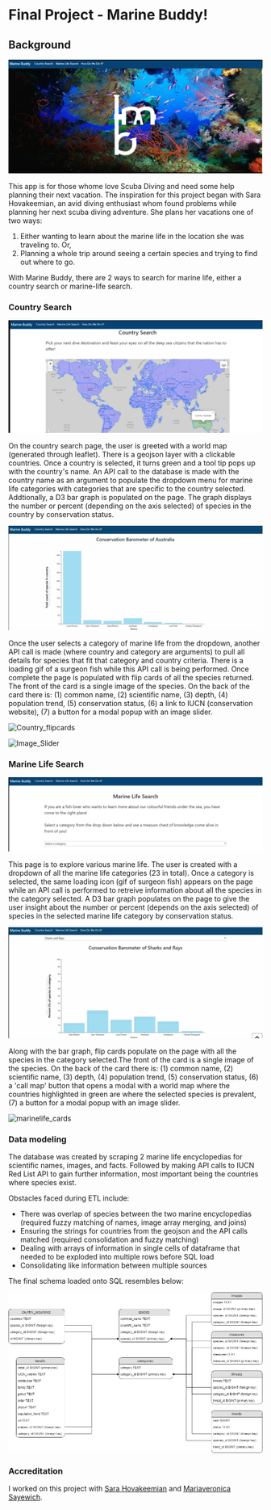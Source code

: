 # Final Project - Marine Buddy! 

## Background

![Home](rdImages/Home.png)

This app is for those whome love Scuba Diving and need some help planning their next vacation. The inspiration for this project began with Sara Hovakeemian, an avid diving enthusiast whom found problems while planning her next scuba diving adventure. She plans her vacations one of two ways:

1) Either wanting to learn about the marine life in the location she was traveling to. Or,
2) Planning a whole trip around seeing a certain species and trying to find out where to go.

With Marine Buddy, there are 2 ways to search for marine life, either a country search or marine-life search.

### Country Search

![Country_select](rdImages/country_select.png)

On the country search page, the user is greeted with a world map (generated through leaflet). There is a geojson layer with a clickable countries. Once a country is selected, it turns green and a tool tip pops up with the country's name. An API call to the database is made with the country name as an argument to populate the dropdown menu for marine life categories with categories that are specific to the country selected. Addtionally, a D3 bar graph is populated on the page. The graph displays the number or percent (depending on the axis selected) of species in the country by conservation status. 

![Country_barometer](rdImages/country_barometer.gif)

Once the user selects a category of marine life from the dropdown, another API call is made (where country and category are arguments) to pull all details for species that fit that category and country criteria. There is a loading gif of a surgeon fish while this API call is being performed. Once complete the page is populated with flip cards of all the species returned. The front of the card is a single image of the species. On the back of the card there is: (1) common name, (2) scientific name, (3) depth, (4) population trend, (5) conservation status, (6) a link to IUCN (conservation website), (7) a button for a modal popup with an image slider.  

![Country_flipcards](rdImages/country_card_flipx.gif)

![Image_Slider](rdImages/image_sliderx.gif)

### Marine Life Search

![Marine_life_search](rdImages/marine_life_search.png)

This page is to explore various marine life. The user is created with a dropdown of all the marine life categories (23 in total). Once a category is selected, the same loading icon (gif of surgeon fish) appears on the page while an API call is performed to retreive information about all the species in the category selected. A D3 bar graph populates on the page to give the user insight about the number or percent (depends on the axis selected) of species in the selected marine life category by conservation status. 

![marinelife_barometer](rdImages/marinelife_barometer.gif)

Along with the bar graph, flip cards populate on the page with all the species in the category selected.The front of the card is a single image of the species. On the back of the card there is: (1) common name, (2) scientific name, (3) depth, (4) population trend, (5) conservation status, (6) a 'call map' button that opens a modal with a world map where the countries highlighted in green are where the selected species is prevalent, (7) a button for a modal popup with an image slider.  

![marinelife_cards](rdImages/marinelife_cardflip.gif)

### Data modeling

The database was created by scraping 2 marine life encyclopedias for scientific names, images, and facts. Followed by making API calls to IUCN Red List API to gain further information, most important being the countries where species exist. 

Obstacles faced during ETL include:

* There was overlap of species between the two marine encyclopedias (required fuzzy matching of names, image array merging, and joins)
* Ensuring the strings for countries from the geojson and the API calls matched (required consolidation and fuzzy matching)
* Dealing with arrays of information in single cells of dataframe that needed to be exploded into multiple rows before SQL load
* Consolidating like information between multiple sources

The final schema loaded onto SQL resembles below:

![marinelife_cards](rdImages/FinalProjectSchema.png)

### Accreditation

I worked on this project with [Sara Hovakeemian](https://github.com/sarahova) and [Mariaveronica Sayewich](https://github.com/mvsayewich).


